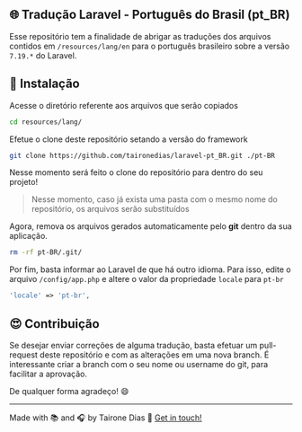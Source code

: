 ## :globe_with_meridians: Tradução Laravel - Português do Brasil (pt_BR)
Esse repositório tem a finalidade de abrigar as traduções dos arquivos contidos em `/resources/lang/en` para o português brasileiro sobre a versão `7.19.*` do Laravel.


## :rocket: Instalação

Acesse o diretório referente aos arquivos que serão copiados

```bash
cd resources/lang/
```

Efetue o clone deste repositório setando a versão do framework

```bash
git clone https://github.com/taironedias/laravel-pt_BR.git ./pt-BR
```

Nesse momento será feito o clone do repositório para dentro do seu projeto!

> Nesse momento, caso já exista uma pasta com o mesmo nome do repositório, os arquivos serão substituídos

Agora, remova os arquivos gerados automaticamente pelo **git** dentro da sua aplicação.

```bash
rm -rf pt-BR/.git/
```

Por fim, basta informar ao Laravel de que há outro idioma. Para isso, edite o arquivo `/config/app.php` e altere o valor da propriedade `locale` para `pt-br`

```php
'locale' => 'pt-br',
```

## :heart_eyes: Contribuição
Se desejar enviar correções de alguma tradução, basta efetuar um pull-request deste repositório e com as alterações em uma nova branch. É interessante criar a branch com o seu nome ou username do git, para facilitar a aprovação.

De qualquer forma agradeço! :smile:

---
Made with :books: and :headphones: by Tairone Dias :wave: [Get in touch!](https://www.linkedin.com/in/tcdias/)